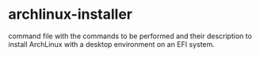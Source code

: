 # archlinux-installer
command file with the commands to be performed and their description to install ArchLinux with a desktop environment on an EFI system.
